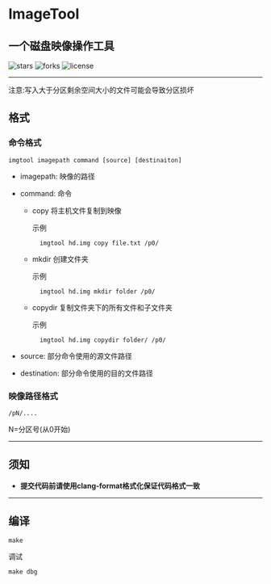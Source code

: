 # ImageTool
## 一个磁盘映像操作工具

![stars](https://img.shields.io/github/stars/Ryan1202/imagetool.svg?logo=GitHub)
![forks](https://img.shields.io/github/forks/Ryan1202/imagetool.svg?logo=GitHub)
![license](https://img.shields.io/github/license/Ryan1202/imagetool.svg)

---

注意:写入大于分区剩余空间大小的文件可能会导致分区损坏

## 格式

### 命令格式

    imgtool imagepath command [source] [destinaiton]

* imagepath: 映像的路径

* command: 命令
    * copy 将主机文件复制到映像
        
        示例

            imgtool hd.img copy file.txt /p0/

    * mkdir 创建文件夹
        
        示例

            imgtool hd.img mkdir folder /p0/

    * copydir 复制文件夹下的所有文件和子文件夹
        
        示例

            imgtool hd.img copydir folder/ /p0/


* source: 部分命令使用的源文件路径

* destination: 部分命令使用的目的文件路径

### 映像路径格式

    /pN/....
N=分区号(从0开始)

---

## **须知**

* **提交代码前请使用clang-format格式化保证代码格式一致**

---
## 编译

    make

调试

    make dbg
